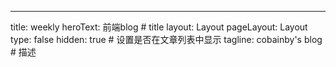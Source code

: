 ---
title: weekly 
heroText: 前端blog # title
layout: Layout
pageLayout: Layout
type: false
hidden: true # 设置是否在文章列表中显示
tagline: cobainby's blog # 描述



